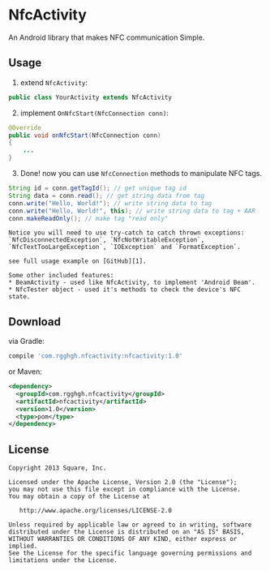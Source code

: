 # NfcActivity
An Android library that makes NFC communication Simple.

Usage
--------
1) extend `NfcActivity`:

  ```java
  public class YourActivity extends NfcActivity
  ```
2) implement `OnNfcStart(NfcConnection conn)`:

  ```java
  @Override
  public void onNfcStart(NfcConnection conn)
  {
      ...
  }
  ```
3. Done! now you can use `NfcConnection` methods to manipulate NFC tags.
    
  ```java
  String id = conn.getTagId(); // get unique tag id
  String data = conn.read(); // get string data from tag
  conn.write("Hello, World!"); // write string data to tag
  conn.write("Hello, World!", this); // write string data to tag + AAR
  conn.makeReadOnly(); // make tag "read only"
  ```

    Notice you will need to use try-catch to catch thrown exceptions: 
    `NfcDisconnectedException`, `NfcNotWritableException`, `NfcTextTooLargeException`, `IOException` and `FormatException`.

    see full usage example on [GitHub][1].

    Some other included features:
    * BeamActivity - used like NfcActivity, to implement 'Android Beam'.
    * NfcTester object - used it's methods to check the device's NFC state.

Download
--------
via Gradle:
```groovy
compile 'com.rgghgh.nfcactivity:nfcactivity:1.0'
```
or Maven:
```xml
<dependency>
  <groupId>com.rgghgh.nfcactivity</groupId>
  <artifactId>nfcactivity</artifactId>
  <version>1.0</version>
  <type>pom</type>
</dependency>
```

License
--------

    Copyright 2013 Square, Inc.

    Licensed under the Apache License, Version 2.0 (the "License");
    you may not use this file except in compliance with the License.
    You may obtain a copy of the License at

       http://www.apache.org/licenses/LICENSE-2.0

    Unless required by applicable law or agreed to in writing, software
    distributed under the License is distributed on an "AS IS" BASIS,
    WITHOUT WARRANTIES OR CONDITIONS OF ANY KIND, either express or implied.
    See the License for the specific language governing permissions and
    limitations under the License.


 [1]: https://github.com/Rgghgh/NfcActivity/blob/master/app/src/main/java/com/rgghgh/nfcactivitydemo/MainActivity.java#L13
